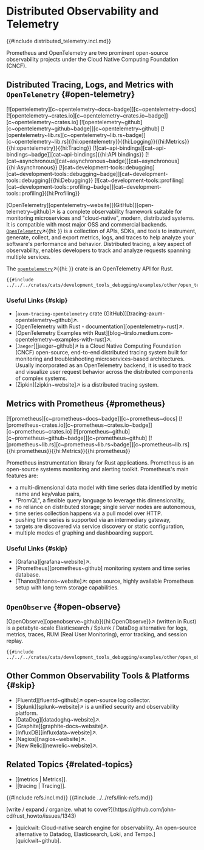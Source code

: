 # Distributed Observability and Telemetry

{{#include distributed_telemetry.incl.md}}

Prometheus and OpenTelemetry are two prominent open-source observability projects under the Cloud Native Computing Foundation (CNCF).

## Distributed Tracing, Logs, and Metrics with `OpenTelemetry` {#open-telemetry}

[![opentelemetry][c~opentelemetry~docs~badge]][c~opentelemetry~docs] [![opentelemetry~crates.io][c~opentelemetry~crates.io~badge]][c~opentelemetry~crates.io] [![opentelemetry~github][c~opentelemetry~github~badge]][c~opentelemetry~github] [![opentelemetry~lib.rs][c~opentelemetry~lib.rs~badge]][c~opentelemetry~lib.rs]{{hi:opentelemetry}}{{hi:Logging}}{{hi:Metrics}}{{hi:opentelemetry}}{{hi:Tracing}} [![cat~api-bindings][cat~api-bindings~badge]][cat~api-bindings]{{hi:API bindings}} [![cat~asynchronous][cat~asynchronous~badge]][cat~asynchronous]{{hi:Asynchronous}} [![cat~development-tools::debugging][cat~development-tools::debugging~badge]][cat~development-tools::debugging]{{hi:Debugging}} [![cat~development-tools::profiling][cat~development-tools::profiling~badge]][cat~development-tools::profiling]{{hi:Profiling}}

[OpenTelemetry][opentelemetry~website][(GitHub)][open-telemetry~github]↗ is a complete observability framework suitable for monitoring microservices and "cloud-native", modern, distributed systems. It is compatible with most major OSS and commercial backends. [`OpenTelemetry`]( )↗{{hi: }} is a collection of APIs, SDKs, and tools to instrument, generate, collect, and export metrics, logs, and traces to help analyze your software's performance and behavior. Distributed tracing, a key aspect of observability, enables developers to track and analyze requests spanning multiple services.

The [`opentelemetry`]( )↗{{hi: }} crate is an OpenTelemetry API for Rust.

```rust,editable
{{#include ../../../crates/cats/development_tools_debugging/examples/other/open_telemetry.rs:example}}
```

### Useful Links {#skip}

- [`axum-tracing-opentelemetry` crate (GitHub)][tracing-axum-opentelemetry~github]↗.
- [OpenTelemetry with Rust - documentation][opentelemetry~rust]↗.
- [OpenTelemetry Examples with Rust][blog~tirslo.medium.com-opentelemetry~examples-with-rust]↗.
- [`Jaeger`][jaeger~github]↗ is a Cloud Native Computing Foundation (CNCF) open-source, end-to-end distributed tracing system built for monitoring and troubleshooting microservices-based architectures. Usually incorporated as an OpenTelemetry backend, it is used to track and visualize user request behavior across the distributed components of complex systems.
- [Zipkin][zipkin~website]↗ is a distributed tracing system.

## Metrics with Prometheus {#prometheus}

[![prometheus][c~prometheus~docs~badge]][c~prometheus~docs] [![prometheus~crates.io][c~prometheus~crates.io~badge]][c~prometheus~crates.io] [![prometheus~github][c~prometheus~github~badge]][c~prometheus~github] [![prometheus~lib.rs][c~prometheus~lib.rs~badge]][c~prometheus~lib.rs]{{hi:prometheus}}{{hi:Metrics}}{{hi:prometheus}}

Prometheus instrumentation library for Rust applications. Prometheus is an open-source systems monitoring and alerting toolkit. Prometheus's main features are:

- a multi-dimensional data model with time series data identified by metric name and key/value pairs,
- "PromQL", a flexible query language to leverage this dimensionality,
- no reliance on distributed storage; single server nodes are autonomous,
- time series collection happens via a pull model over HTTP.
- pushing time series is supported via an intermediary gateway,
- targets are discovered via service discovery or static configuration,
- multiple modes of graphing and dashboarding support.

### Useful Links {#skip}

- [Grafana][grafana~website]↗.
- [Prometheus][prometheus~github] monitoring system and time series database.
- [Thanos][thanos~website]↗: open source, highly available Prometheus setup with long term storage capabilities.

## `OpenObserve` {#open-observe}

[OpenObserve][openobserve~github]{{hi:OpenObserve}}↗ (written in Rust) is a petabyte-scale Elasticsearch / Splunk / DataDog alternative for logs, metrics, traces, RUM (Real User Monitoring), error tracking, and session replay.

```rust,editable
{{#include ../../../crates/cats/development_tools_debugging/examples/other/open_observe.rs:example}}
```

## Other Common Observability Tools & Platforms {#skip}

- [Fluentd][fluentd~github]↗ open-source log collector.
- [Splunk][splunk~website]↗ is a unified security and observability platform.
- [DataDog][datadoghq~website]↗.
- [Graphite][graphite-docs~website]↗.
- [InfluxDB][influxdata~website]↗.
- [Nagios][nagios~website]↗.
- [New Relic][newrelic~website]↗.

## Related Topics {#related-topics}

- [[metrics | Metrics]].
- [[tracing | Tracing]].

{{#include refs.incl.md}}
{{#include ../../refs/link-refs.md}}

<div class="hidden">
[write / expand / organize. what to cover?](https://github.com/john-cd/rust_howto/issues/1343)

- [quickwit: Cloud-native search engine for observability. An open-source alternative to Datadog, Elasticsearch, Loki, and Tempo.][quickwit~github].

</div>
